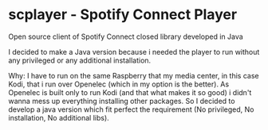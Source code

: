 # scplayer - Spotify Connect Player
Open source client of Spotify Connect closed library developed in Java

I decided to make a Java version because i needed the player to run without any privileged or any additional installation.

Why: I have to run on the same Raspberry that my media center, in this case Kodi, that i run over Openelec (which in my option is the better). As Openelec is built only to run Kodi (and that what makes it so good) i didn't wanna mess up everything installing other packages. So I decided to develop a java version which fit perfect the requirement (No privileged, No installation, No additional libs).
